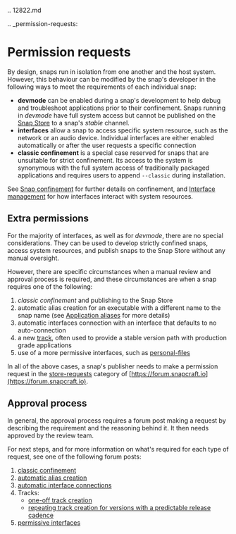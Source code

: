 .. 12822.md

.. _permission-requests:

# Permission requests

By design, snaps run in isolation from one another and the host system. However, this behaviour can be modified by the snap's developer in the following ways to meet the requirements of each individual snap:

- **devmode** can be enabled during a snap's development to help debug and troubleshoot applications prior to their confinement. Snaps running in *devmode* have full system access but cannot be published on the [Snap Store](https://snapcraft.io/store) to a snap's *stable* channel.
- **interfaces** allow a snap to access specific system resource, such as the network or an audio device. Individual interfaces are either enabled automatically or after the user requests a specific connection
- **classic confinement** is a special case reserved for snaps that are unsuitable for strict confinement. Its access to the system is synonymous with the full system access of traditionally packaged applications and requires users to append `--classic` during installation.

See [Snap confinement](snap-confinement.md) for further details on confinement, and [Interface management](interface-management.md) for how interfaces interact with system resources.

## Extra permissions

For the majority of interfaces, as well as for *devmode*, there are no special considerations. They can be used to develop strictly confined snaps, access system resources, and publish snaps to the Snap Store without any manual oversight.

However, there are specific circumstances when a manual review and approval process is required, and these circumstances are when a snap requires one of the following:

1. *classic confinement* and publishing to the Snap Store
1.  automatic alias creation for an executable with a different name to the snap name
  (see [Application aliases](https://snapcraft.io/docs/commands-and-aliases#permission-requests-heading--aliases) for more details)
1. automatic interfaces connection with an interface that defaults to no auto-connection
1. a new [track](https://snapcraft.io/docs/channels#permission-requests-heading--tracks), often used to provide a stable version path with production grade applications
1. use of a more permissive interfaces, such as [personal-files](the-personal-files-interface.md)

In all of the above cases, a snap's publisher needs to make a permission request in the [store-requests](https://forum.snapcraft.io/c/store-requests) category of [https://forum.snapcraft.io](https://forum.snapcraft.io).

## Approval process

In general, the approval process requires a forum post making a request by describing the  requirement and the reasoning behind it. It then needs approved by the review team.

For next steps, and for more information on what's required for each type of request, see one of the following forum posts:

1. [classic confinement](process-for-reviewing-classic-confinement-snaps.md)
1. [automatic alias creation](https://snapcraft.io/docs/process-for-aliases-auto-connections-and-tracks)
1. [automatic interface connections](https://snapcraft.io/docs/process-for-aliases-auto-connections-and-tracks)
1.  Tracks:
    - [one-off track creation](https://snapcraft.io/docs/process-for-aliases-auto-connections-and-tracks)
    - [repeating track creation for versions with a predictable release cadence](https://snapcraft.io/docs/simplified-track-request-process-for-snaps-with-predictable-cadence)
1. [permissive interfaces](https://snapcraft.io/docs/process-for-aliases-auto-connections-and-tracks)